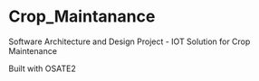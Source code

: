 # Crop_Maintanance
Software Architecture and Design Project - IOT Solution for Crop Maintenance

Built with OSATE2
